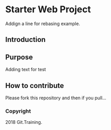 # Starter Web Project

Addign a line for rebasing example.

## Introduction

## Purpose

Adding text for test

## How to contribute

Please fork this repository and then if you pull...

### Copyright

2018 Git.Training.